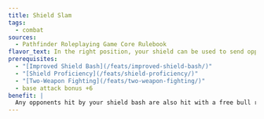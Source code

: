 ```yaml
---
title: Shield Slam
tags:
  - combat
sources:
  - Pathfinder Roleplaying Game Core Rulebook
flavor_text: In the right position, your shield can be used to send opponents flying.
prerequisites:
  - "[Improved Shield Bash](/feats/improved-shield-bash/)"
  - "[Shield Proficiency](/feats/shield-proficiency/)"
  - "[Two-Weapon Fighting](/feats/two-weapon-fighting/)"
  - base attack bonus +6
benefit: |
  Any opponents hit by your shield bash are also hit with a free bull rush attack, substituting your attack roll for the combat maneuver check. This bull rush does not provoke an attack of opportunity. Opponents who cannot move back due to a wall or other surface are knocked prone after moving the maximum possible distance. You may choose to move with your target if you are able to take a 5-foot step or to spend an action to move this turn.
---
```


